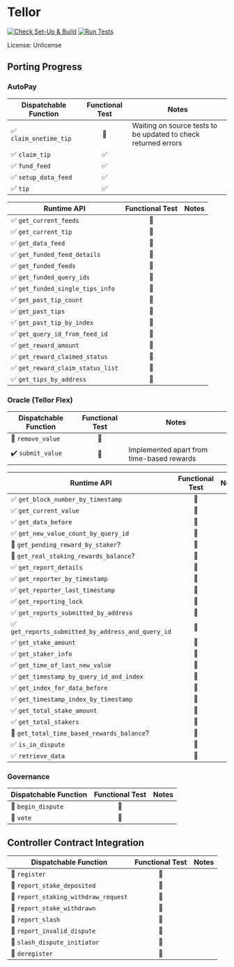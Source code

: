 # Tellor

[![Check Set-Up & Build](https://github.com/evilrobot-01/substrate-pallets/actions/workflows/check.yml/badge.svg?branch=tellor)](https://github.com/evilrobot-01/substrate-pallets/actions/workflows/check.yml)
[![Run Tests](https://github.com/evilrobot-01/substrate-pallets/actions/workflows/test.yml/badge.svg?branch=tellor)](https://github.com/evilrobot-01/substrate-pallets/actions/workflows/test.yml)

License: Unlicense

## Porting Progress

### AutoPay

| Dispatchable Function                  |    Functional Test     | Notes                                                          |
|----------------------------------------|:----------------------:|----------------------------------------------------------------|
| :white_check_mark: `claim_onetime_tip` | :white_square_button:  | Waiting on source tests to be updated to check returned errors |
| :white_check_mark: `claim_tip`         |   :white_check_mark:   |                                                                |
| :white_check_mark: `fund_feed`         |   :white_check_mark:   |                                                                |
| :white_check_mark: `setup_data_feed`   |   :white_check_mark:   |                                                                |
| :white_check_mark: `tip`               |   :white_check_mark:   |                                                                |

| Runtime API                                       |    Functional Test     | Notes |
|---------------------------------------------------|:----------------------:|-------|
| :white_check_mark: `get_current_feeds`            | :white_square_button:  |       |
| :white_check_mark: `get_current_tip`              | :white_square_button:  |       |
| :white_check_mark: `get_data_feed`                | :white_square_button:  |       |
| :white_check_mark: `get_funded_feed_details `     | :white_square_button:  |       |
| :white_check_mark: `get_funded_feeds`             | :white_square_button:  |       |
| :white_check_mark: `get_funded_query_ids`         | :white_square_button:  |       |
| :white_check_mark: `get_funded_single_tips_info`  | :white_square_button:  |       |
| :white_check_mark: `get_past_tip_count`           | :white_square_button:  |       |
| :white_check_mark: `get_past_tips`                | :white_square_button:  |       |
| :white_check_mark: `get_past_tip_by_index`        | :white_square_button:  |       |
| :white_check_mark: `get_query_id_from_feed_id`    | :white_square_button:  |       |
| :white_check_mark: `get_reward_amount`            | :white_square_button:  |       |
| :white_check_mark: `get_reward_claimed_status`    | :white_square_button:  |       |
| :white_check_mark: `get_reward_claim_status_list` | :white_square_button:  |       |
| :white_check_mark: `get_tips_by_address`          | :white_square_button:  |       |


### Oracle (Tellor Flex)

| Dispatchable Function                |    Functional Test     | Notes                                     |
|--------------------------------------|:----------------------:|-------------------------------------------|
| :white_square_button: `remove_value` | :white_square_button:  |                                           |
| :heavy_check_mark: `submit_value`    | :white_square_button:  | Implemented apart from time-based rewards |

| Runtime API                                                        |    Functional Test     | Notes |
|--------------------------------------------------------------------|:----------------------:|-------|
| :white_check_mark: `get_block_number_by_timestamp`                 | :white_square_button:  |       |
| :white_check_mark: `get_current_value`                             | :white_square_button:  |       |
| :white_check_mark: `get_data_before`                               | :white_square_button:  |       |
| :white_check_mark: `get_new_value_count_by_query_id`               | :white_square_button:  |       |
| :white_square_button: `get_pending_reward_by_staker`?              | :white_square_button:  |       |
| :white_square_button: `get_real_staking_rewards_balance`?          | :white_square_button:  |       |
| :white_check_mark: `get_report_details`                            | :white_square_button:  |       |
| :white_check_mark: `get_reporter_by_timestamp`                     | :white_square_button:  |       |
| :white_check_mark: `get_reporter_last_timestamp`                   | :white_square_button:  |       |
| :white_check_mark: `get_reporting_lock`                            | :white_square_button:  |       |
| :white_check_mark: `get_reports_submitted_by_address`              | :white_square_button:  |       |
| :white_check_mark: `get_reports_submitted_by_address_and_query_id` | :white_square_button:  |       |
| :white_check_mark: `get_stake_amount`                              | :white_square_button:  |       |
| :white_check_mark: `get_staker_info`                               | :white_square_button:  |       |
| :white_check_mark: `get_time_of_last_new_value`                    | :white_square_button:  |       |
| :white_check_mark: `get_timestamp_by_query_id_and_index`           | :white_square_button:  |       |
| :white_check_mark: `get_index_for_data_before`                     | :white_square_button:  |       |
| :white_check_mark: `get_timestamp_index_by_timestamp`              | :white_square_button:  |       |
| :white_check_mark: `get_total_stake_amount`                        | :white_square_button:  |       |
| :white_check_mark: `get_total_stakers`                             | :white_square_button:  |       |
| :white_square_button: `get_total_time_based_rewards_balance`?      | :white_square_button:  |       |
| :white_check_mark: `is_in_dispute`                                 | :white_square_button:  |       |
| :white_check_mark: `retrieve_data`                                 | :white_square_button:  |       |

### Governance

| Dispatchable Function                 |    Functional Test     | Notes |
|---------------------------------------|:----------------------:|-------|
| :white_square_button: `begin_dispute` | :white_square_button:  |       |
| :white_square_button: `vote`          | :white_square_button:  |       |


## Controller Contract Integration

| Dispatchable Function                                   |    Functional Test    | Notes |
|---------------------------------------------------------|:---------------------:|-------|
| :white_square_button: `register`                        | :white_square_button: |       |
| :white_square_button: `report_stake_deposited`          | :white_square_button: |       |
| :white_square_button: `report_staking_withdraw_request` | :white_square_button: |       |
| :white_square_button: `report_stake_withdrawn`          | :white_square_button: |       |
| :white_square_button: `report_slash`                    | :white_square_button: |       |
| :white_square_button: `report_invalid_dispute`          | :white_square_button: |       |
| :white_square_button: `slash_dispute_initiator`         | :white_square_button: |       |
| :white_square_button: `deregister`                      | :white_square_button: |       |
